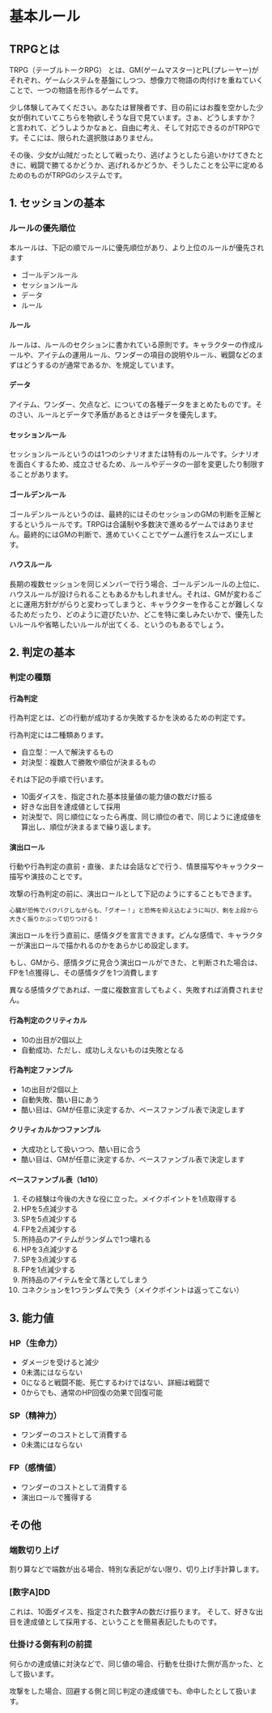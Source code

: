 # 基本ルール

## TRPGとは

TRPG（テーブルトークRPG） とは、GM(ゲームマスター)とPL(プレーヤー)がそれぞれ、ゲームシステムを基盤にしつつ、想像力で物語の肉付けを重ねていくことで、一つの物語を形作るゲームです。

少し体験してみてください。あなたは冒険者です、目の前にはお腹を空かした少女が倒れていてこちらを物欲しそうな目で見ています。さぁ、どうしますか？ と言われて、どうしようかなぁと、自由に考え、そして対応できるのがTRPGです。そこには、限られた選択肢はありません。

その後、少女が山賊だったとして戦ったり、逃げようとしたら追いかけてきたときに、戦闘で勝てるかどうか、逃げれるかどうか、そうしたことを公平に定めるためのものがTRPGのシステムです。

## 1. セッションの基本

### ルールの優先順位

本ルールは、下記の順でルールに優先順位があり、より上位のルールが優先されます

- ゴールデンルール
- セッションルール
- データ
- ルール

#### ルール

ルールは、ルールのセクションに書かれている原則です。キャラクターの作成ルールや、アイテムの運用ルール、ワンダーの項目の説明やルール、戦闘などのまずはどうするのが通常であるか、を規定しています。

#### データ

アイテム、ワンダー、欠点など、についての各種データをまとめたものです。そのさい、ルールとデータで矛盾があるときはデータを優先します。

#### セッションルール

セッションルールというのは1つのシナリオまたは特有のルールです。シナリオを面白くするため、成立させるため、ルールやデータの一部を変更したり制限することがあります。

#### ゴールデンルール

ゴールデンルールというのは、最終的にはそのセッションのGMの判断を正解とするというルールです。TRPGは合議制や多数決で進めるゲームではありません。最終的にはGMの判断で、進めていくことでゲーム進行をスムーズにします。

#### ハウスルール

長期の複数セッションを同じメンバーで行う場合、ゴールデンルールの上位に、ハウスルールが設けられることもあるかもしれません。それは、GMが変わるごとに運用方針ががらりと変わってしまうと、キャラクターを作ることが難しくなるためだったり、どのように遊びたいか、どこを特に楽しみたいかで、優先したいルールや省略したいルールが出てくる、というのもあるでしょう。

## 2. 判定の基本

### 判定の種類

#### 行為判定

行為判定とは、どの行動が成功するか失敗するかを決めるための判定です。

行為判定には二種類あります。

- 自立型：一人で解決するもの
- 対決型：複数人で勝敗や順位が決まるもの

それは下記の手順で行います。

- 10面ダイスを、指定された基本技量値の能力値の数だけ振る
- 好きな出目を達成値として採用
- 対決型で、同じ順位になったら再度、同じ順位の者で、同じように達成値を算出し、順位が決まるまで繰り返します。

#### 演出ロール

行動や行為判定の直前・直後、または会話などで行う、情景描写やキャラクター描写や演技のことです。

攻撃の行為判定の前に、演出ロールとして下記のようにすることもできます。

```
心臓が恐怖でバクバクしながらも、「グオー！」と恐怖を抑え込むように叫び、剣を上段から大きく振りかぶって切りつける！
```

演出ロールを行う直前に、感情タグを宣言できます。どんな感情で、キャラクターが演出ロールで描かれるのかをあらかじめ設定します。

もし、GMから、感情タグに見合う演出ロールができた、と判断された場合は、FPを1点獲得し、その感情タグを1つ消費します

異なる感情タグであれば、一度に複数宣言してもよく、失敗すれば消費されません。

#### 行為判定のクリティカル
- 10の出目が2個以上
- 自動成功、ただし、成功しえないものは失敗となる

#### 行為判定ファンブル
- 1の出目が2個以上
- 自動失敗、酷い目にあう
- 酷い目は、GMが任意に決定するか、ベースファンブル表で決定します

#### クリティカルかつファンブル
- 大成功として扱いつつ、酷い目に合う
- 酷い目は、GMが任意に決定するか、ベースファンブル表で決定します

#### ベースファンブル表（1d10）
1. その経験は今後の大きな役に立った。メイクポイントを1点取得する
2. HPを5点減少する
3. SPを5点減少する
4. FPを2点減少する
5. 所持品のアイテムがランダムで1つ壊れる
6. HPを3点減少する
7. SPを3点減少する
8. FPを1点減少する
9. 所持品のアイテムを全て落としてしまう
10. コネクションを1つランダムで失う（メイクポイントは返ってこない）

## 3. 能力値
### HP（生命力）
- ダメージを受けると減少
- 0未満にはならない
- 0になると戦闘不能、死亡するわけではない、詳細は戦闘で
- 0からでも、通常のHP回復の効果で回復可能

### SP（精神力）
- ワンダーのコストとして消費する
- 0未満にはならない

### FP（感情値）
- ワンダーのコストとして消費する
- 演出ロールで獲得する

## その他

### 端数切り上げ

割り算などで端数が出る場合、特別な表記がない限り、切り上げ手計算します。

### \[数字A\]DD

これは、10面ダイスを、指定された数字Aの数だけ振ります。
そして、好きな出目を達成値として採用する、ということを簡易表記したものです。

### 仕掛ける側有利の前提

何らかの達成値に対決などで、同じ値の場合、行動を仕掛けた側が高かった、として扱います。

攻撃をした場合、回避する側と同じ判定の達成値でも、命中したとして扱います。